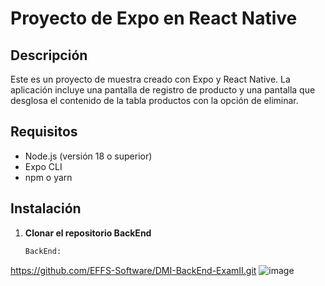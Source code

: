 # Proyecto de Expo en React Native

## Descripción
Este es un proyecto de muestra creado con Expo y React Native. La aplicación incluye una pantalla de registro de producto y una pantalla que desglosa el contenido de la tabla productos con la opción de eliminar.

## Requisitos
- Node.js (versión 18 o superior)
- Expo CLI
- npm o yarn

## Instalación
1. **Clonar el repositorio BackEnd**
   ```sh
   BackEnd:
https://github.com/EFFS-Software/DMI-BackEnd-ExamII.git
![image](https://github.com/effs777/DMI-FrontEnd-ExamII/assets/17178530/712c1951-d302-4dce-aca4-3d4acefa1294)

